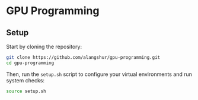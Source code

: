 # GPU Programming

## Setup

Start by cloning the repository:

```bash
git clone https://github.com/alangshur/gpu-programming.git
cd gpu-programming
```

Then, run the `setup.sh` script to configure your virtual environments and run system checks:

```bash
source setup.sh
```